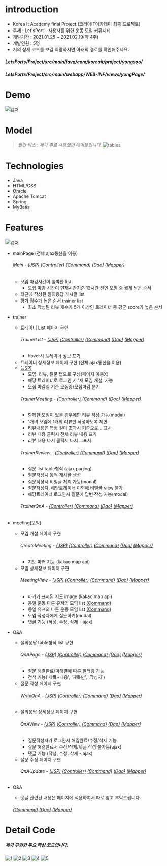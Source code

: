 # introduction

* Korea It Academy final Project (코리아IT아카데미 최종 프로젝트)
* 주제 : Let'sPort - 사용자를 위한 운동 모임 커뮤니티
* 개발기간 : 2021.01.25 ~ 2021.02.19(약 4주)
* 개발인원 : 5명
* 저의 상세 코드를 보길 희망하시면 아래의 경로를 확인해주세요.
##### LetsPorts/Project/src/main/java/com/koreait/project/yongsoo/
##### LetsPorts/Project/src/main/webapp/WEB-INF/views/yongPage/

# Demo
![캡처](https://user-images.githubusercontent.com/70326085/109097682-23bd2c80-7763-11eb-98a8-7fa5a59c3f3a.PNG)


# Model
> _빨간 박스 : 제가 주로 사용했던 테이블입니다._
![tables](https://user-images.githubusercontent.com/70326085/108591854-34118800-73ae-11eb-91c5-f1a7eb456ef8.jpg)

# Technologies

* Java
* HTML/CSS
* Oracle
* Apache Tomcat
* Spring
* MyBatis

# Features
![캡처](https://user-images.githubusercontent.com/70326085/109098123-0fc5fa80-7764-11eb-8b34-d7b890ac4b89.PNG)

* mainPage (전체 ajax통신을 이용)
   ###### Main - [(JSP)](https://github.com/plitche/LetsPorts/blob/main/Project/src/main/webapp/WEB-INF/views/index.jsp) [(Controller)](https://github.com/plitche/LetsPorts/blob/main/Project/src/main/java/com/koreait/project/yongsoo/controller/MainPageController.java) [(Command)](https://github.com/plitche/LetsPorts/tree/main/Project/src/main/java/com/koreait/project/yongsoo/command/mainPage) [(Dao)](https://github.com/plitche/LetsPorts/blob/main/Project/src/main/java/com/koreait/project/yongsoo/dao/MainPageDao.java) [(Mapper)](https://github.com/plitche/LetsPorts/blob/main/Project/src/main/java/com/koreait/project/yongsoo/dao/mapper/mainPage.xml)
   - 모임 마감시간이 임박한 list
     - 모집 마감 시간이 현재시간기준 12시간 전인 모임 중 짧게 남은 순서
   - 최근에 작성된 질의응답 게시글 list
   - 평가 점수가 높은 순서 trainer list
     - 최소 작성된 리뷰 개수가 5개 이상인 트레이너 중 평균 score가 높은 순서

* trainer
   - 트레이너 List 페이지 구현
      ###### TrainerList - [(JSP)](https://github.com/plitche/LetsPorts/blob/main/Project/src/main/webapp/WEB-INF/views/yongPage/trainerListPage.jsp) [(Controller)](https://github.com/plitche/LetsPorts/blob/main/Project/src/main/java/com/koreait/project/yongsoo/controller/TrainerController.java) [(Command)](https://github.com/plitche/LetsPorts/tree/main/Project/src/main/java/com/koreait/project/yongsoo/command/trainer) [(Dao)](https://github.com/plitche/LetsPorts/blob/main/Project/src/main/java/com/koreait/project/yongsoo/dao/TrainerDao.java) [(Mapper)](https://github.com/plitche/LetsPorts/blob/main/Project/src/main/java/com/koreait/project/yongsoo/dao/mapper/trainer.xml)
     - hover시 트레이너 정보 표기
   - 트레이너 상세정보 페이지 구현 (전체 ajax통신을 이용)
   - [(JSP)](https://github.com/plitche/LetsPorts/blob/main/Project/src/main/webapp/WEB-INF/views/yongPage/trainerDetailPage.jsp) 
     - 모임, 리뷰, 질문 탭으로 구성(페이지 이동X)
     - 해당 트레이너로 로그인 시 '새 모임 개설' 가능
     - 모집 마감일 기준 모집중/모집마감 분기
     ###### TrainerMeeting - [(Controller)](https://github.com/plitche/LetsPorts/blob/main/Project/src/main/java/com/koreait/project/yongsoo/controller/TrainerMeetingController.java) [(Command)](https://github.com/plitche/LetsPorts/tree/main/Project/src/main/java/com/koreait/project/yongsoo/command/trainerMeeting) [(Dao)](https://github.com/plitche/LetsPorts/blob/main/Project/src/main/java/com/koreait/project/yongsoo/dao/TrainerMeetingDao.java) [(Mapper)](https://github.com/plitche/LetsPorts/blob/main/Project/src/main/java/com/koreait/project/yongsoo/dao/mapper/trainerMeeting.xml)
     - 함께한 모임이 있을 경우에만 리뷰 작성 가능(modal)
     - 1개의 모임에 1개의 리뷰만 작성하도록 제한
     - 리뷰내용은 특정 길이 초과시 기준으로... 표시
     - 리뷰 내용 클릭시 전체 리뷰 내용 표기
     - 리뷰 내용 다시 클릭시 다시 ...표시
     ###### TrainerReview - [(Controller)](https://github.com/plitche/LetsPorts/blob/main/Project/src/main/java/com/koreait/project/yongsoo/controller/TrainerReviewController.java) [(Command)](https://github.com/plitche/LetsPorts/tree/main/Project/src/main/java/com/koreait/project/yongsoo/command/trainerReview) [(Dao)](https://github.com/plitche/LetsPorts/blob/main/Project/src/main/java/com/koreait/project/yongsoo/dao/TrainerReviewDao.java) [(Mapper)](https://github.com/plitche/LetsPorts/blob/main/Project/src/main/java/com/koreait/project/yongsoo/dao/mapper/trainerReview.xml)
     - 질문 list table형식 (ajax paging)
     - 질문작성시 동적 게시글 생성
     - 질문작성시 비밀글 처리 가능(modal)
     - 질문작성자, 해당트레이너 이외에 비밀글 view 불가
     - 해당트레이너 로그인시 질문에 답변 작성 가능(modal)
     ###### TrainerQnA - [(Controller)](https://github.com/plitche/LetsPorts/blob/main/Project/src/main/java/com/koreait/project/yongsoo/controller/TrainerQnAController.java) [(Command)](https://github.com/plitche/LetsPorts/tree/main/Project/src/main/java/com/koreait/project/yongsoo/command/trainerQnA) [(Dao)](https://github.com/plitche/LetsPorts/blob/main/Project/src/main/java/com/koreait/project/yongsoo/dao/TrainerQnADao.java) [(Mapper)](https://github.com/plitche/LetsPorts/blob/main/Project/src/main/java/com/koreait/project/yongsoo/dao/mapper/trainerQnA.xml)
     
* meeting(모임)
   - 모임 개설 페이지 구현
     ###### CreateMeeting - [(JSP)](https://github.com/plitche/LetsPorts/blob/main/Project/src/main/webapp/WEB-INF/views/yongPage/createMeetingPage.jsp) [(Controller)](https://github.com/plitche/LetsPorts/blob/main/Project/src/main/java/com/koreait/project/yongsoo/controller/TrainerMeetingController.java) [(Command)](https://github.com/plitche/LetsPorts/blob/main/Project/src/main/java/com/koreait/project/yongsoo/command/trainerMeeting/CreateMeetingCommand.java) [(Dao)](https://github.com/plitche/LetsPorts/blob/main/Project/src/main/java/com/koreait/project/yongsoo/dao/TrainerMeetingDao.java) [(Mapper)](https://github.com/plitche/LetsPorts/blob/main/Project/src/main/java/com/koreait/project/yongsoo/dao/mapper/trainerMeeting.xml)
     - 지도 마커 기능 (kakao map api)
   - 모임 상세정보 페이지 구현
     ###### MeetingView - [(JSP)](https://github.com/plitche/LetsPorts/blob/main/Project/src/main/webapp/WEB-INF/views/yongPage/meetingViewPage.jsp) [(Controller)](https://github.com/plitche/LetsPorts/blob/main/Project/src/main/java/com/koreait/project/yongsoo/controller/TrainerMeetingController.java) [(Command)](https://github.com/plitche/LetsPorts/blob/main/Project/src/main/java/com/koreait/project/yongsoo/command/trainerMeeting/GoMeetingViewCommand.java) [(Dao)](https://github.com/plitche/LetsPorts/blob/main/Project/src/main/java/com/koreait/project/yongsoo/dao/TrainerMeetingDao.java) [(Mapper)](https://github.com/plitche/LetsPorts/blob/main/Project/src/main/java/com/koreait/project/yongsoo/dao/mapper/trainerMeeting.xml)
     - 마커가 표시된 지도 image (kakao map api)
     - 동일 운동 다른 유져의 모임 list [(Command)](https://github.com/plitche/LetsPorts/blob/main/Project/src/main/java/com/koreait/project/yongsoo/command/trainerMeeting/GetOtherHostMeetingCommand.java)
     - 동일 유져의 다른 운동 모임 list [(Command)](https://github.com/plitche/LetsPorts/blob/main/Project/src/main/java/com/koreait/project/yongsoo/command/trainerMeeting/GetOtherMeetingCommand.java)
     - 모임 작성자에게 질문하기(modal)
     - 댓글 기능 (작성, 수정, 삭제 - ajax)

* Q&A
   - 질의응답 table형식 list 구현
     ###### QnAPage - [(JSP)](https://github.com/plitche/LetsPorts/blob/main/Project/src/main/webapp/WEB-INF/views/yongPage/QnAPage/totalQnAPage.jsp) [(Controller)](https://github.com/plitche/LetsPorts/blob/main/Project/src/main/java/com/koreait/project/yongsoo/controller/QnAController.java) [(Command)](https://github.com/plitche/LetsPorts/blob/main/Project/src/main/java/com/koreait/project/yongsoo/command/qna/GetQnAListCommand.java) [(Dao)](https://github.com/plitche/LetsPorts/blob/main/Project/src/main/java/com/koreait/project/yongsoo/dao/CommonQnADao.java) [(Mapper)](https://github.com/plitche/LetsPorts/blob/main/Project/src/main/java/com/koreait/project/yongsoo/dao/mapper/commonQnA.xml)
     - 질문 해결완료/미해결에 따른 필터링 기능
     - 검색 기능('제목+내용', '제목만', '작성자')
   - 질문 작성 페이지 구현
     ###### WriteQnA - [(JSP)](https://github.com/plitche/LetsPorts/blob/main/Project/src/main/webapp/WEB-INF/views/yongPage/QnAPage/writeQnAPage.jsp) [(Controller)](https://github.com/plitche/LetsPorts/blob/main/Project/src/main/java/com/koreait/project/yongsoo/controller/QnAController.java) [(Command)](https://github.com/plitche/LetsPorts/blob/main/Project/src/main/java/com/koreait/project/yongsoo/command/qna/WriteQnACommand.java) [(Dao)](https://github.com/plitche/LetsPorts/blob/main/Project/src/main/java/com/koreait/project/yongsoo/dao/CommonQnADao.java) [(Mapper)](https://github.com/plitche/LetsPorts/blob/main/Project/src/main/java/com/koreait/project/yongsoo/dao/mapper/commonQnA.xml)
   - 질의응답 상세정보 페이지 구현
     ###### QnAView - [(JSP)](https://github.com/plitche/LetsPorts/blob/main/Project/src/main/webapp/WEB-INF/views/yongPage/QnAPage/qnaViewPage.jsp) [(Controller)](https://github.com/plitche/LetsPorts/blob/main/Project/src/main/java/com/koreait/project/yongsoo/controller/QnAController.java) [(Command)](https://github.com/plitche/LetsPorts/blob/main/Project/src/main/java/com/koreait/project/yongsoo/command/qna/GoQnAViewPageCommand.java) [(Dao)](https://github.com/plitche/LetsPorts/blob/main/Project/src/main/java/com/koreait/project/yongsoo/dao/CommonQnADao.java) [(Mapper)](https://github.com/plitche/LetsPorts/blob/main/Project/src/main/java/com/koreait/project/yongsoo/dao/mapper/commonQnA.xml)
     - 질문작성자가 로그인시 해결완료/수정/삭제 기능
     - 질문 해결완료시 수정/삭제/댓글 작성 불가능(ajax)
     - 댓글 기능 (작성, 수정, 삭제 - ajax)
   - 질문 수정 페이지 구현
     ###### QnAUpdate - [(JSP)](https://github.com/plitche/LetsPorts/blob/main/Project/src/main/webapp/WEB-INF/views/yongPage/QnAPage/qnaUpdatePage.jsp) [(Controller)](https://github.com/plitche/LetsPorts/blob/main/Project/src/main/java/com/koreait/project/yongsoo/controller/QnAController.java) [(Command)](https://github.com/plitche/LetsPorts/blob/main/Project/src/main/java/com/koreait/project/yongsoo/command/qna/UpdateQnACommand.java) [(Dao)](https://github.com/plitche/LetsPorts/blob/main/Project/src/main/java/com/koreait/project/yongsoo/dao/CommonQnADao.java) [(Mapper)](https://github.com/plitche/LetsPorts/blob/main/Project/src/main/java/com/koreait/project/yongsoo/dao/mapper/commonQnA.xml)

* Q&A
   - 댓글 관련된 내용은 페이지에 적용하여서 따로 참고 부탁드립니다.
   ###### [(Command)]() [(Dao)]() [(Mapper)]()

# Detail Code
##### 제가 구현한 주요 핵심 코드입니다.
![1](https://user-images.githubusercontent.com/70326085/109098073-f4f38600-7763-11eb-80d6-fedf8cefaf4f.PNG)
![2](https://user-images.githubusercontent.com/70326085/109098081-f755e000-7763-11eb-8830-e56ccea7196c.PNG)
![3](https://user-images.githubusercontent.com/70326085/109098085-f8870d00-7763-11eb-9f0e-1ada24e3cddd.PNG)
![4](https://user-images.githubusercontent.com/70326085/109098089-f91fa380-7763-11eb-83d2-a78d48c6226d.PNG)
![5](https://user-images.githubusercontent.com/70326085/109098092-f9b83a00-7763-11eb-8b0a-58d03f9b77cf.PNG)

